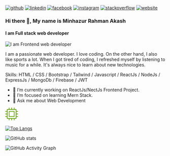 
[<img src='https://cdn.jsdelivr.net/npm/simple-icons@3.0.1/icons/github.svg' alt='github' height='40'>](https://github.com/Akash7766)  [<img src='https://cdn.jsdelivr.net/npm/simple-icons@3.0.1/icons/linkedin.svg' alt='linkedin' height='40'>](https://www.linkedin.com/in/https://www.linkedin.com/in/akash7766/)  [<img src='https://cdn.jsdelivr.net/npm/simple-icons@3.0.1/icons/facebook.svg' alt='facebook' height='40'>](https://www.facebook.com/https://www.facebook.com/Akash7766/)  [<img src='https://cdn.jsdelivr.net/npm/simple-icons@3.0.1/icons/instagram.svg' alt='instagram' height='40'>](https://www.instagram.com/https://www.instagram.com/akash_rahman_69//)  [<img src='https://cdn.jsdelivr.net/npm/simple-icons@3.0.1/icons/stackoverflow.svg' alt='stackoverflow' height='40'>](https://stackoverflow.com/users/https://stackoverflow.com/users/18384001/akash-rahman)  [<img src='https://cdn.jsdelivr.net/npm/simple-icons@3.0.1/icons/icloud.svg' alt='website' height='40'>](https://akash-rahman.vercel.app)  

### Hi there 👋, My name is Minhazur Rahman Akash
#### I am Full stack web developer
![I am Frontend web developer](https://i.ibb.co/VpqJM96/Beige-Brown-Personal-Brand-Linkedin-Banner.png)

I am a passionate web developer. I love coding. On the other hand, I also like sports a lot. When I got tired of
coding, I refreshed myself by listening to music for a while. It's always nice to learn
about new technologies.

Skills: HTML / CSS / Bootstrap / Tailwind / Javascript / ReactJs / NodeJs / ExpressJs / MongoDb / Firebase / JWT

- 🔭 I’m currently working on ReactJs/NectJs Frontend Project.
- 🌱 I’m focused on learning Mern Stack.
- 💬 Ask me about Web Development 



<a href='https://docs.github.com/en/developers'><img src='https://raw.githubusercontent.com/acervenky/animated-github-badges/master/assets/devbadge.gif' width='40' height='40'></a> 

[![Top Langs](https://github-readme-stats.vercel.app/api/top-langs/?username=Akash7766)](https://github.com/anuraghazra/github-readme-stats)

![GitHub stats](https://github-readme-stats.vercel.app/api?username=Akash7766&show_icons=true)  

![GitHub Activity Graph](https://activity-graph.herokuapp.com/graph?username=Akash7766)  

